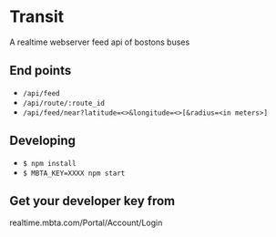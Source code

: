 Transit
==========
A realtime webserver feed api of bostons buses

## End points

* `/api/feed`
* `/api/route/:route_id`
* `/api/feed/near?latitude=<>&longitude=<>[&radius=<in meters>]`

## Developing

* `$ npm install`
* `$ MBTA_KEY=XXXX npm start`


## Get your developer key from

realtime.mbta.com/Portal/Account/Login
